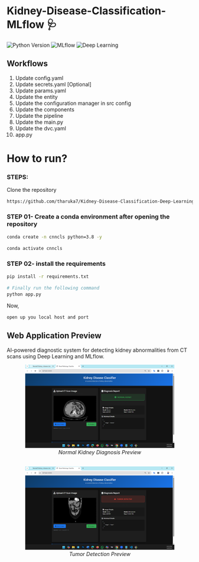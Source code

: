 # Kidney-Disease-Classification-MLflow 🩺

![Python Version](https://img.shields.io/badge/Python-3.8%2B-blue)
![MLflow](https://img.shields.io/badge/MLflow-Integrated-orange)
![Deep Learning](https://img.shields.io/badge/Deep%20Learning-CNN-red)


## Workflows

1. Update config.yaml
2. Update secrets.yaml [Optional]
3. Update params.yaml
4. Update the entity
5. Update the configuration manager in src config
6. Update the components
7. Update the pipeline 
8. Update the main.py
9. Update the dvc.yaml
10. app.py

# How to run?
### STEPS:

Clone the repository

```bash
https://github.com/tharuka7/Kidney-Disease-Classification-Deep-Learning-Project
```
### STEP 01- Create a conda environment after opening the repository

```bash
conda create -n cnncls python=3.8 -y
```

```bash
conda activate cnncls
```


### STEP 02- install the requirements
```bash
pip install -r requirements.txt
```

```bash
# Finally run the following command
python app.py
```

Now,
```bash
open up you local host and port
```


## Web Application Preview

AI-powered diagnostic system for detecting kidney abnormalities from CT scans using Deep Learning and MLflow.



<div align="center">
  <img src="images/1.png" width="80%" alt="Normal Kidney Diagnosis Interface">
  <br>
  <em>Normal Kidney Diagnosis Preview</em>
</div>

<div align="center" style="margin-top: 30px;">
  <img src="images/2.png" width="80%" alt="Tumor Detection Interface">
  <br>
  <em>Tumor Detection Preview</em>
</div>


